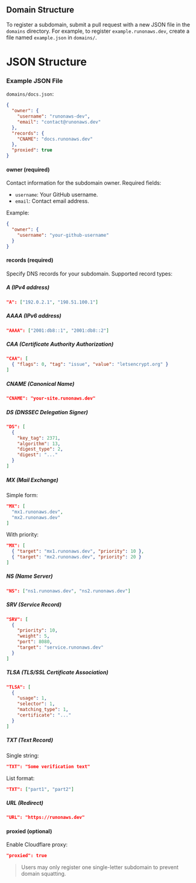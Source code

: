 ## Domain Structure
To register a subdomain, submit a pull request with a new JSON file in the `domains` directory. For example, to register `example.runonaws.dev`, create a file named `example.json` in `domains/`.

# JSON Structure

### Example JSON File
`domains/docs.json`:

```json
{
  "owner": {
    "username": "runonaws-dev",
    "email": "contact@runonaws.dev"
  },
  "records": {
    "CNAME": "docs.runonaws.dev"
  },
  "proxied": true
}
```

#### owner (required)
Contact information for the subdomain owner. Required fields:
- `username`: Your GitHub username.
- `email`: Contact email address.

Example:
```json
{
  "owner": {
    "username": "your-github-username"
  }
}
```

#### records (required)
Specify DNS records for your subdomain. Supported record types:

##### A (IPv4 address)
```json
"A": ["192.0.2.1", "198.51.100.1"]
```

##### AAAA (IPv6 address)
```json
"AAAA": ["2001:db8::1", "2001:db8::2"]
```

##### CAA (Certificate Authority Authorization)
```json
"CAA": [
  { "flags": 0, "tag": "issue", "value": "letsencrypt.org" }
]
```

##### CNAME (Canonical Name)
```json
"CNAME": "your-site.runonaws.dev"
```

##### DS (DNSSEC Delegation Signer)
```json
"DS": [
  {
    "key_tag": 2371,
    "algorithm": 13,
    "digest_type": 2,
    "digest": "..."
  }
]
```

##### MX (Mail Exchange)
Simple form:
```json
"MX": [
  "mx1.runonaws.dev",
  "mx2.runonaws.dev"
]
```
With priority:
```json
"MX": [
  { "target": "mx1.runonaws.dev", "priority": 10 },
  { "target": "mx2.runonaws.dev", "priority": 20 }
]
```

##### NS (Name Server)
```json
"NS": ["ns1.runonaws.dev", "ns2.runonaws.dev"]
```

##### SRV (Service Record)
```json
"SRV": [
  {
    "priority": 10,
    "weight": 5,
    "port": 8080,
    "target": "service.runonaws.dev"
  }
]
```

##### TLSA (TLS/SSL Certificate Association)
```json
"TLSA": [
  {
    "usage": 1,
    "selector": 1,
    "matching_type": 1,
    "certificate": "..."
  }
]
```

##### TXT (Text Record)
Single string:
```json
"TXT": "Some verification text"
```
List format:
```json
"TXT": ["part1", "part2"]
```

##### URL (Redirect)
```json
"URL": "https://runonaws.dev"
```

#### proxied (optional)
Enable Cloudflare proxy:
```json
"proxied": true
```
> Users may only register one single-letter subdomain to prevent domain squatting.